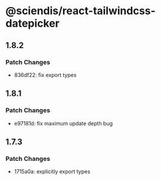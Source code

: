 # @sciendis/react-tailwindcss-datepicker

## 1.8.2

### Patch Changes

-   836df22: fix export types

## 1.8.1

### Patch Changes

-   e97181d: fix maximum update depth bug

## 1.7.3

### Patch Changes

-   1715a0a: explicitly export types
